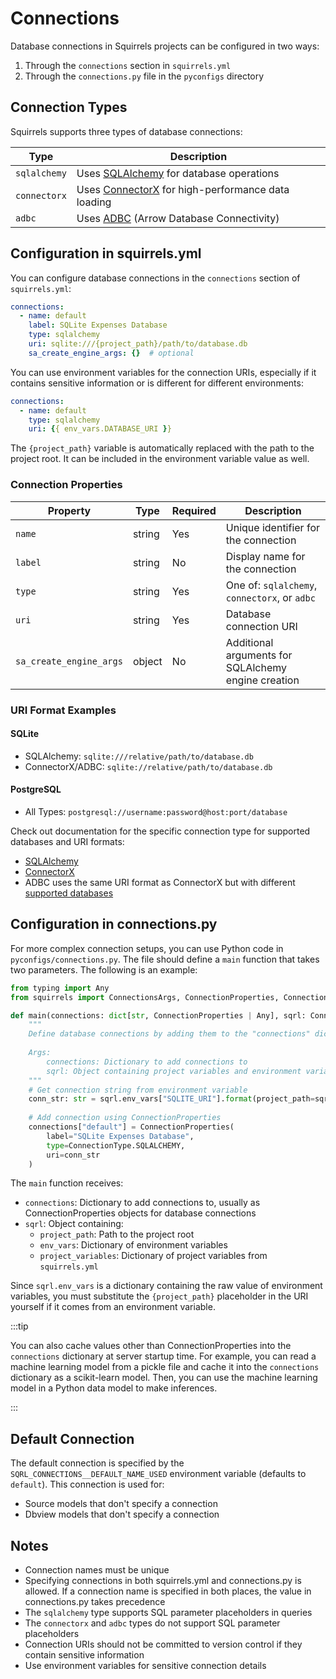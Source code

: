# Connections

Database connections in Squirrels projects can be configured in two ways:
1. Through the `connections` section in `squirrels.yml`
2. Through the `connections.py` file in the `pyconfigs` directory

## Connection Types

Squirrels supports three types of database connections:

| Type | Description |
|------|-------------|
| `sqlalchemy` | Uses [SQLAlchemy](https://www.sqlalchemy.org/) for database operations |
| `connectorx` | Uses [ConnectorX](https://sfu-db.github.io/connector-x/intro.html) for high-performance data loading |
| `adbc` | Uses [ADBC](https://arrow.apache.org/adbc/current/index.html) (Arrow Database Connectivity) |

## Configuration in squirrels.yml

You can configure database connections in the `connections` section of `squirrels.yml`:

```yaml
connections:
  - name: default
    label: SQLite Expenses Database
    type: sqlalchemy
    uri: sqlite:///{project_path}/path/to/database.db
    sa_create_engine_args: {}  # optional
```

You can use environment variables for the connection URIs, especially if it contains sensitive information or is different for different environments:

```yaml
connections:
  - name: default
    type: sqlalchemy
    uri: {{ env_vars.DATABASE_URI }}
```

The `{project_path}` variable is automatically replaced with the path to the project root. It can be included in the environment variable value as well.

### Connection Properties

| Property | Type | Required | Description |
|----------|------|----------|-------------|
| `name` | string | Yes | Unique identifier for the connection |
| `label` | string | No | Display name for the connection |
| `type` | string | Yes | One of: `sqlalchemy`, `connectorx`, or `adbc` |
| `uri` | string | Yes | Database connection URI |
| `sa_create_engine_args` | object | No | Additional arguments for SQLAlchemy engine creation |

### URI Format Examples

#### SQLite
- SQLAlchemy: `sqlite:///relative/path/to/database.db`
- ConnectorX/ADBC: `sqlite://relative/path/to/database.db`

#### PostgreSQL
- All Types: `postgresql://username:password@host:port/database`

Check out documentation for the specific connection type for supported databases and URI formats:

- [SQLAlchemy](https://docs.sqlalchemy.org/en/latest/core/engines.html#database-urls)
- [ConnectorX](https://sfu-db.github.io/connector-x/databases.html)
- ADBC uses the same URI format as ConnectorX but with different [supported databases](https://arrow.apache.org/adbc/current/driver/status.html)

## Configuration in connections.py

For more complex connection setups, you can use Python code in `pyconfigs/connections.py`. The file should define a `main` function that takes two parameters. The following is an example:

```python
from typing import Any
from squirrels import ConnectionsArgs, ConnectionProperties, ConnectionType

def main(connections: dict[str, ConnectionProperties | Any], sqrl: ConnectionsArgs) -> None:
    """
    Define database connections by adding them to the "connections" dictionary.
    
    Args:
        connections: Dictionary to add connections to
        sqrl: Object containing project variables and environment variables
    """
    # Get connection string from environment variable
    conn_str: str = sqrl.env_vars["SQLITE_URI"].format(project_path=sqrl.project_path)
    
    # Add connection using ConnectionProperties
    connections["default"] = ConnectionProperties(
        label="SQLite Expenses Database",
        type=ConnectionType.SQLALCHEMY,
        uri=conn_str
    )
```

The `main` function receives:
- `connections`: Dictionary to add connections to, usually as ConnectionProperties objects for database connections
- `sqrl`: Object containing:
  - `project_path`: Path to the project root
  - `env_vars`: Dictionary of environment variables
  - `project_variables`: Dictionary of project variables from `squirrels.yml`

Since `sqrl.env_vars` is a dictionary containing the raw value of environment variables, you must substitute the `{project_path}` placeholder in the URI yourself if it comes from an environment variable.

:::tip

You can also cache values other than ConnectionProperties into the `connections` dictionary at server startup time. For example, you can read a machine learning model from a pickle file and cache it into the `connections` dictionary as a scikit-learn model. Then, you can use the machine learning model in a Python data model to make inferences.

:::

## Default Connection

The default connection is specified by the `SQRL_CONNECTIONS__DEFAULT_NAME_USED` environment variable (defaults to `default`). This connection is used for:
- Source models that don't specify a connection
- Dbview models that don't specify a connection

## Notes

- Connection names must be unique
- Specifying connections in both squirrels.yml and connections.py is allowed. If a connection name is specified in both places, the value in connections.py takes precedence
- The `sqlalchemy` type supports SQL parameter placeholders in queries
- The `connectorx` and `adbc` types do not support SQL parameter placeholders
- Connection URIs should not be committed to version control if they contain sensitive information
- Use environment variables for sensitive connection details
